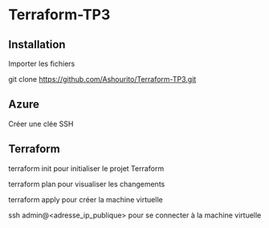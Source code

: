 # Terraform-TP3

## Installation
Importer les fichiers

git clone https://github.com/Ashourito/Terraform-TP3.git

## Azure 

Créer une clée SSH 

## Terraform

terraform init pour initialiser le projet Terraform

terraform plan pour visualiser les changements

terraform apply pour créer la machine virtuelle

ssh admin@<adresse_ip_publique> pour se connecter à la machine virtuelle
